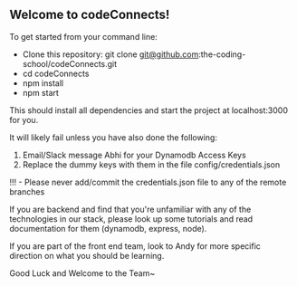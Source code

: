 ## Welcome to codeConnects!

To get started from your command line:

-  Clone this repository: git clone git@github.com:the-coding-school/codeConnects.git
-  cd codeConnects
-  npm install
-  npm start

This should install all dependencies and start the project at localhost:3000 for you.

It will likely fail unless you have also done the following:

1. Email/Slack message Abhi for your Dynamodb Access Keys
2. Replace the dummy keys with them in the file config/credentials.json

!!! - Please never add/commit the credentials.json file to any of the remote branches

If you are backend and find that you're unfamiliar with any of the technologies in our stack, please look up some tutorials and read documentation for them (dynamodb, express, node).

If you are part of the front end team, look to Andy for more specific direction on what
you should be learning.

Good Luck and Welcome to the Team~
